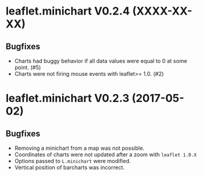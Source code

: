 # leaflet.minichart V0.2.4 (XXXX-XX-XX)

## Bugfixes
* Charts had buggy behavior if all data values were equal to 0 at some point. (#5)
* Charts were not firing mouse events with leaflet>= 1.0. (#2)

# leaflet.minichart V0.2.3 (2017-05-02)

## Bugfixes
* Removing a minichart from a map was not possible.
* Coordinates of charts were not updated after a zoom with `leaflet 1.0.X`
* Options passed to `L.minichart` were modified.
* Vertical position of barcharts was incorrect.
